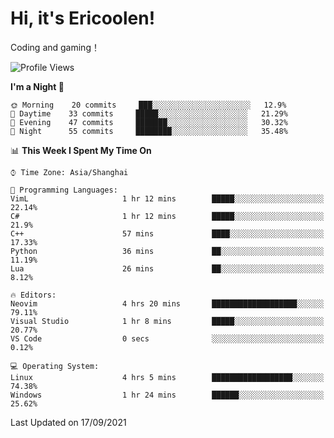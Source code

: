 # Hi, it's Ericoolen!
Coding and gaming！

<!--START_SECTION:waka-->
![Profile Views](http://img.shields.io/badge/Profile%20Views-43-blue)

**I'm a Night 🦉** 

```text
🌞 Morning    20 commits     ███░░░░░░░░░░░░░░░░░░░░░░   12.9% 
🌆 Daytime    33 commits     █████░░░░░░░░░░░░░░░░░░░░   21.29% 
🌃 Evening    47 commits     ███████░░░░░░░░░░░░░░░░░░   30.32% 
🌙 Night      55 commits     ████████░░░░░░░░░░░░░░░░░   35.48%

```


📊 **This Week I Spent My Time On** 

```text
⌚︎ Time Zone: Asia/Shanghai

💬 Programming Languages: 
VimL                     1 hr 12 mins        █████░░░░░░░░░░░░░░░░░░░░   22.14% 
C#                       1 hr 12 mins        █████░░░░░░░░░░░░░░░░░░░░   21.9% 
C++                      57 mins             ████░░░░░░░░░░░░░░░░░░░░░   17.33% 
Python                   36 mins             ██░░░░░░░░░░░░░░░░░░░░░░░   11.19% 
Lua                      26 mins             ██░░░░░░░░░░░░░░░░░░░░░░░   8.12%

🔥 Editors: 
Neovim                   4 hrs 20 mins       ███████████████████░░░░░░   79.11% 
Visual Studio            1 hr 8 mins         █████░░░░░░░░░░░░░░░░░░░░   20.77% 
VS Code                  0 secs              ░░░░░░░░░░░░░░░░░░░░░░░░░   0.12%

💻 Operating System: 
Linux                    4 hrs 5 mins        ██████████████████░░░░░░░   74.38% 
Windows                  1 hr 24 mins        ██████░░░░░░░░░░░░░░░░░░░   25.62%

```


 Last Updated on 17/09/2021
<!--END_SECTION:waka-->

